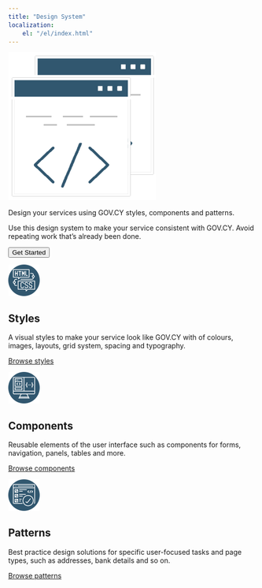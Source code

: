 ```yaml
---
title: "Design System"
localization: 
    el: "/el/index.html"
---
```


<div class="govcy-container govcy-py-3 govcy-bg-light">
    <div class="row">
        <div class="govcy-col-5 order-md-last govcy-text-center">
            <img src="img/browser.png" class="img-fluid" alt="Design system">
        </div>
        <div class="govcy-col-7 order-md-first">
            <p>Design your services using GOV.CY styles, components and patterns.</p>
            <p>Use this design system to make your service consistent with GOV.CY. Avoid repeating work that’s already been done.</p>
            <p><button type="button" class="govcy-btn-primary" onclick="window.location='getting_started/'">Get Started</button> </p>
        </div>
    </div>
</div>

<div class="govcy-container govcy-py-3">
    <div class="row">
        <div class="govcy-col-4">
            <p><img src="img/styles.png" alt="Styles"> </p>
            <h2>Styles</h2>
                <p>A visual styles to make your service look like GOV.CY with of colours, images, layouts, grid system, spacing and typography. </p>
                <p><a href="styles/">Browse styles</a></p>
        </div>
    <div class="govcy-col-4">
        <p><img src="img/components.png" alt="Components"> </p>
        <h2>Components</h2>
            <p>Reusable elements of the user interface such as components for forms, navigation, panels, tables and more.</p>
    <p><a href="#">Browse components</a></p>
    </div>
    <div class="govcy-col-4">
        <p><img src="img/patterns.png" alt="Patterns"> </p>
        <h2>Patterns</h2>
        <p>Best practice design solutions for specific user-focused tasks and page types, such as addresses, bank details and so on.</p>
        <p><a href="#">Browse patterns</a></p>
    </div>
    </div>
</div>